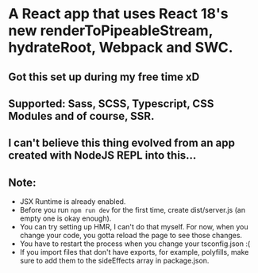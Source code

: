 # A React app that uses React 18's new renderToPipeableStream, hydrateRoot, Webpack and SWC.

## Got this set up during my free time xD

## Supported: Sass, SCSS, Typescript, CSS Modules and of course, SSR.

## I can't believe this thing evolved from an app created with NodeJS REPL into this...

## Note:

- JSX Runtime is already enabled.
- Before you run `npm run dev` for the first time, create dist/server.js (an empty one is okay enough).
- You can try setting up HMR, I can't do that myself. For now, when you change your code, you gotta reload the page to see those changes.
- You have to restart the process when you change your tsconfig.json :(
- If you import files that don't have exports, for example, polyfills, make sure to add them to the sideEffects array in package.json.
